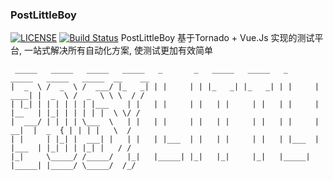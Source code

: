 ### PostLittleBoy
[![LICENSE](https://img.shields.io/badge/license-MIT-green.svg)](https://github.com/xiaoxiaolulu/MagicTestPlatform/blob/master/LICENSE) [![Build Status](https://travis-ci.org/xiaoxiaolulu/MagicTestPlatform.svg?branch=master)](https://travis-ci.org/xiaoxiaolulu/MagicTestPlatform)
PostLittleBoy 基于Tornado + Vue.Js 实现的测试平台, 一站式解决所有自动化方案, 使测试更加有效简单

```
 _____   _____   _____   _____   _       _   _____   _____   _       _____   _____   _____  __    __ 
|  _  \ /  _  \ /  ___/ |_   _| | |     | | |_   _| |_   _| | |     | ____| |  _  \ /  _  \ \ \  / / 
| |_| | | | | | | |___    | |   | |     | |   | |     | |   | |     | |__   | |_| | | | | |  \ \/ /  
|  ___/ | | | | \___  \   | |   | |     | |   | |     | |   | |     |  __|  |  _  { | | | |   \  /   
| |     | |_| |  ___| |   | |   | |___  | |   | |     | |   | |___  | |___  | |_| | | |_| |   / /    
|_|     \_____/ /_____/   |_|   |_____| |_|   |_|     |_|   |_____| |_____| |_____/ \_____/  /_/     
```